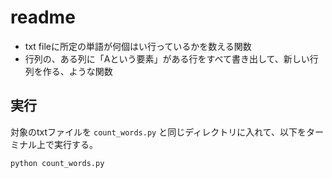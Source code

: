 # readme

* txt fileに所定の単語が何個はい行っているかを数える関数
* 行列の、ある列に「Aという要素」がある行をすべて書き出して、新しい行列を作る、ような関数

## 実行
対象のtxtファイルを `count_words.py` と同じディレクトリに入れて、以下をターミナル上で実行する。
```bash
python count_words.py
```
